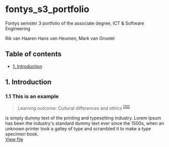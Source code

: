 # fontys_s3_portfolio
Fontys semster 3 portfolio of the associate degree, ICT &amp; Software Engineering

Rik van Haaren
Hans van Heumen, Mark van Grootel


## Table of contents
- [1. Introduction](#1-introduction)

##  1. Introduction


### 1.1 This is an example 
> Learning outcome: Cultural differences and ethics <sup>[[10]]()</sup>

is simply dummy text of the printing and typesetting industry. Lorem Ipsum has been the industry's standard dummy text ever since the 1500s, when an unknown printer took a galley of type and scrambled it to make a type specimen book.   
[View file]()





